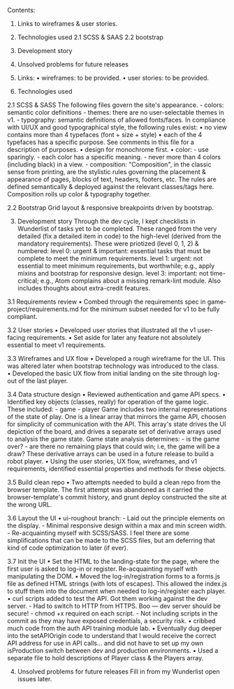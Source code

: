 Contents:
1. Links to wireframes & user stories.
2. Technologies used
  2.1 SCSS & SAAS
  2.2 bootstrap
3. Development story
4. Unsolved problems for future releases

1. Links:
• wireframes: to be provided.
• user stories: to be provided.

2. Technologies used

  2.1 SCSS & SASS
  The following files govern the site's appearance.
    - colors: semantic color definitions
    - themes: there are no user-selectable themes in v1.
    - typography: semantic definitions of allowed fonts/faces. In compliance with
        UI/UX and good typographical style, the following rules exist:
        • no view contains more than 4 typefaces (font + size + style)
        • each of the 4 typefaces has a specific purpose. See comments in this
            file for a description of purposes.
        • design for monochrome first.
        • color:
          - use sparingly.
          - each color has a specific meaning.
          - never more than 4 colors (including black) in a view.
    - composition: "Composition", in the classic sense from printing, are the stylistic
        rules governing the placement & appearance of pages, blocks of text, headers,
        footers, etc. The rules are defined semantically & deployed against the
        relevant classes/tags here. Composition rolls up color & typography together.

  2.2 Bootstrap
  Grid layout & responsive breakpoints driven by bootstrap.

3. Development story
Through the dev cycle, I kept checklists in Wunderlist of tasks yet to be completed.
These ranged from the very detailed (fix a detailed item in code) to the high-level
(derived from the mandatory requirements). These were priotized (level 0, 1, 2) & numbered:
  level 0: urgent & important: essential tasks that must be complete to meet the
    minimum requirements.
  level 1: urgent: not essential to meet minimum requirements, but worthwhile; e.g.,
    apply mixins and bootstrap for responsive design.
  level 3: important: not time-critical; e.g., Atom complains about a missing
    remark-lint module. Also includes thoughts about extra-credit features.

  3.1 Requirements review
  • Combed through the requirements spec in game-project/requirements.md for the
      minimum subset needed for v1 to be fully compliant.

  3.2 User stories
  • Developed user stories that illustrated all the v1 user-facing requirements.
  • Set aside for later any feature not absolutely essential to meet v1 requirements.

  3.3 Wireframes and UX flow
  • Developed a rough wireframe for the UI. This was altered later when bootstrap
      technology was introduced to the class.
  • Developed the basic UX flow from initial landing on the site through log-out
      of the last player.

  3.4 Data structure design
  • Reviewed authentication and game API specs.
  • Identified key objects (classes, really) for operation of the game logic.
      These included:
      - game
      - player
      Game includes two internal representations of the state of play. One is a
      linear array that mirrors the game API, choosen for simplicity of communication
      with the API. This array's state drives the UI depiction of the board, and
      drives a separate set of derivative arrays used to analysis the game state.
      Game state analysis determines:
      - is the game over?
      - are there no remaining plays that could win; i.e, the game will be a draw?
      These derivative arrays can be used in a future release to build a robot
      player.
  • Using the user stories, UX flow, wireframes, and v1 requirements, identified
      essential properties and methods for these objects.

  3.5 Build clean repo
  • Two attempts needed to build a clean repo from the browser template. The first
      attempt was abandoned as it carried the browser-template's commit history, and
      grunt deploy constructed the site at the wrong URL.

  3.6 Layout the UI
  • ui-roughout branch:
    - Laid out the principle elements on the display.
    - Minimal responsive design within a max and min screen width.
    - Re-acquainting myself with SCSS/SASS. I feel there are some simplifications
        that can be made to the SCSS files, but am deferring that kind of code
        optimization to later (if ever).

  3.7 Init the UI
  • Set the HTML to the landing-state for the page, where the first user is asked
      to log-in or register. Re-acquainting myself with manipulating the DOM.
  • Moved the log-in/registration forms to a forms.js file as defined HTML strings
      (with lots of escapes). This allowed the index.js to stuff them into the document
      when needed to log-in/register each player.
  • curl scripts added to test the API. Got them working against the dev server.
    - Had to switch to HTTP from HTTPS. Boo — dev server should be secure!
    - chmod +x required on each script.
    - Not including scripts in the commit as they may have exposed credentials,
        a security risk.
  • cribbed much code from the auth API training module lab.
  • Eventually dug deeper into the setAPIOrigin code to understand that I would
      receive the correct API address for use in API calls... and did not have to
      set up my own isProduction switch between dev and production environments.
  • Used a separate file to hold descriptions of Player class & the Players array.



4. Unsolved problems for future releases
  Fill in from my Wunderlist open issues later.
